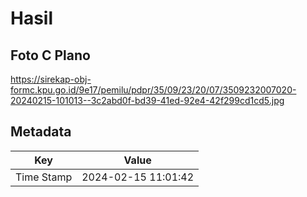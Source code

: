 # Hasil

## Foto C Plano

https://sirekap-obj-formc.kpu.go.id/9e17/pemilu/pdpr/35/09/23/20/07/3509232007020-20240215-101013--3c2abd0f-bd39-41ed-92e4-42f299cd1cd5.jpg


## Metadata

| Key        | Value               |
| ---------- | ------------------- |
| Time Stamp | 2024-02-15 11:01:42 |



